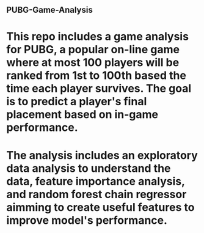 ## PUBG-Game-Analysis

#  This repo includes a game analysis for PUBG, a popular on-line game where at most 100 players will be ranked from 1st to 100th based the time each player survives. The goal is to predict a player's final placement based on in-game performance. 
#  The analysis includes an exploratory data analysis to understand the data, feature importance analysis, and random forest chain regressor aimming to create useful features to improve model's performance.

